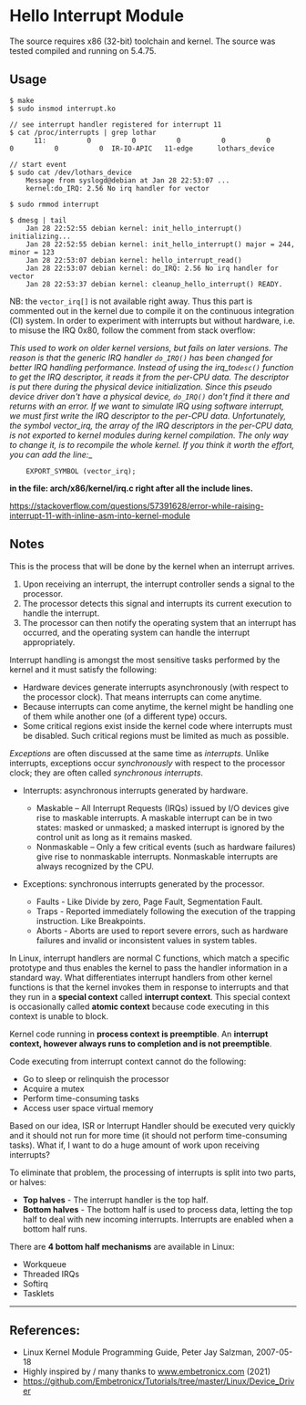 # Hello Interrupt Module

The source requires x86 (32-bit) toolchain and kernel. The source was tested compiled and running on 5.4.75.  


## Usage

```
$ make
$ sudo insmod interrupt.ko

// see interrupt handler registered for interrupt 11
$ cat /proc/interrupts | grep lothar
      11:          0          0          0          0          0          0          0          0  IR-IO-APIC   11-edge      lothars_device

// start event
$ sudo cat /dev/lothars_device
    Message from syslogd@debian at Jan 28 22:53:07 ...
    kernel:do_IRQ: 2.56 No irq handler for vector

$ sudo rmmod interrupt

$ dmesg | tail
    Jan 28 22:52:55 debian kernel: init_hello_interrupt() initializing...
    Jan 28 22:52:55 debian kernel: init_hello_interrupt() major = 244, minor = 123
    Jan 28 22:53:07 debian kernel: hello_interrupt_read()
    Jan 28 22:53:07 debian kernel: do_IRQ: 2.56 No irq handler for vector
    Jan 28 22:53:37 debian kernel: cleanup_hello_interrupt() READY.

```

NB: the ``vector_irq[]`` is not available right away. Thus this part is
commented out in the kernel due to compile it on the continuous integration
(CI) system. In order to experiment with interrupts but without hardware, i.e.
to misuse the IRQ 0x80, follow the comment from stack overflow:  

__This used to work on older kernel versions, but fails on later versions. The
reason is that the generic IRQ handler ``do_IRQ()`` has been changed for better
IRQ handling performance. Instead of using the irq_to_``desc()`` function to
get the IRQ descriptor, it reads it from the per-CPU data. The descriptor is
put there during the physical device initialization. Since this pseudo device
driver don't have a physical device, ``do_IRQ()`` don't find it there and
returns with an error. If we want to simulate IRQ using software interrupt, we
must first write the IRQ descriptor to the per-CPU data. Unfortunately, the
symbol vector_irq, the array of the IRQ descriptors in the per-CPU data, is not
exported to kernel modules during kernel compilation. The only way to change
it, is to recompile the whole kernel. If you think it worth the effort, you can
add the line:__  

```
    EXPORT_SYMBOL (vector_irq);
```

__in the file: arch/x86/kernel/irq.c right after all the include lines.__  

https://stackoverflow.com/questions/57391628/error-while-raising-interrupt-11-with-inline-asm-into-kernel-module


## Notes

This is the process that will be done by the kernel when an interrupt arrives.  

1. Upon receiving an interrupt, the interrupt controller sends a signal to the
   processor.  
2. The processor detects this signal and interrupts its current execution to
   handle the interrupt.  
3. The processor can then notify the operating system that an interrupt has
   occurred, and the operating system can handle the interrupt appropriately.  

Interrupt handling is amongst the most sensitive tasks performed by the kernel
and it must satisfy the following:

 * Hardware devices generate interrupts asynchronously (with respect to the
   processor clock). That means interrupts can come anytime.
 * Because interrupts can come anytime, the kernel might be handling one of
   them while another one (of a different type) occurs.
 * Some critical regions exist inside the kernel code where interrupts must be
   disabled. Such critical regions must be limited as much as possible.

*Exceptions* are often discussed at the same time as *interrupts*. Unlike
interrupts, exceptions occur _synchronously_ with respect to the processor
clock; they are often called _synchronous interrupts_.   

 * Interrupts: asynchronous interrupts generated by hardware.
    * Maskable – All Interrupt Requests (IRQs) issued by I/O devices give rise
      to maskable interrupts. A maskable interrupt can be in two states: masked
      or unmasked; a masked interrupt is ignored by the control unit as long as
      it remains masked.
    * Nonmaskable – Only a few critical events (such as hardware failures) give
      rise to nonmaskable interrupts. Nonmaskable interrupts are always
      recognized by the CPU.  

 * Exceptions: synchronous interrupts generated by the processor.  
    * Faults - Like Divide by zero, Page Fault, Segmentation Fault.  
    * Traps - Reported immediately following the execution of the trapping
      instruction. Like Breakpoints.  
    * Aborts - Aborts are used to report severe errors, such as hardware
      failures and invalid or inconsistent values in system tables.  

In Linux, interrupt handlers are normal C functions, which match a specific
prototype and thus enables the kernel to pass the handler information in a
standard way. What differentiates interrupt handlers from other kernel
functions is that the kernel invokes them in response to interrupts and that
they run in a **special context** called **interrupt context**. This special
context is occasionally called **atomic context** because code executing in
this context is unable to block.  

Kernel code running in **process context is preemptible**. An **interrupt
context, however always runs to completion and is not preemptible**.

Code executing from interrupt context cannot do the following:
 * Go to sleep or relinquish the processor
 * Acquire a mutex
 * Perform time-consuming tasks
 * Access user space virtual memory


Based on our idea, ISR or Interrupt Handler should be executed very quickly and
it should not run for more time (it should not perform time-consuming tasks).
What if, I want to do a huge amount of work upon receiving interrupts?  

To eliminate that problem, the processing of interrupts is split into two
parts, or halves:  
 * **Top halves** - The interrupt handler is the top half.  
 * **Bottom halves** - The bottom half is used to process data, letting the top
   half to deal with new incoming interrupts. Interrupts are enabled when a
   bottom half runs.  


There are **4 bottom half mechanisms** are available in Linux:

 * Workqueue
 * Threaded IRQs
 * Softirq
 * Tasklets

---

## References:

 * Linux Kernel Module Programming Guide, Peter Jay Salzman, 2007-05-18
 * Highly inspired by / many thanks to www.embetronicx.com (2021)
 * https://github.com/Embetronicx/Tutorials/tree/master/Linux/Device_Driver
